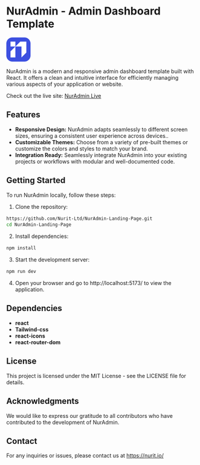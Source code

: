 # NurAdmin - Admin Dashboard Template

![NurAdmin Logo](/src/assets/nur-logo.svg)

NurAdmin is a modern and responsive admin dashboard template built with React. It offers a clean and intuitive interface for efficiently managing various aspects of your application or website.

Check out the live site: [NurAdmin Live](https://nur-admin-template.vercel.app/)

## Features

- **Responsive Design:** NurAdmin adapts seamlessly to different screen sizes, ensuring a consistent user experience across devices..
- **Customizable Themes:** Choose from a variety of pre-built themes or customize the colors and styles to match your brand.
- **Integration Ready:** Seamlessly integrate NurAdmin into your existing projects or workflows with modular and well-documented code.

## Getting Started

To run NurAdmin locally, follow these steps:

1. Clone the repository:

```bash
https://github.com/Nurit-Ltd/NurAdmin-Landing-Page.git
cd NurAdmin-Landing-Page
```

2. Install dependencies:

```bash
npm install
```

3. Start the development server:

```bash
npm run dev
```

4. Open your browser and go to http://localhost:5173/ to view the application.

## Dependencies

- **react**
- **Tailwind-css**
- **react-icons**
- **react-router-dom**

## License

This project is licensed under the MIT License - see the LICENSE file for details.

## Acknowledgments

We would like to express our gratitude to all contributors who have contributed to the development of NurAdmin.

## Contact

For any inquiries or issues, please contact us at https://nurit.io/
